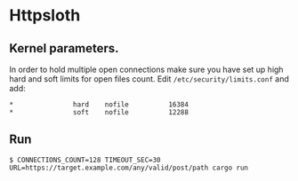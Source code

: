 # Httpsloth
## Kernel parameters.
In order to hold multiple open connections make sure you have set up high hard and soft limits for open files count.
Edit `/etc/security/limits.conf` and add:
```
*               hard    nofile          16384
*               soft    nofile          12288
```
## Run
    $ CONNECTIONS_COUNT=128 TIMEOUT_SEC=30 URL=https://target.example.com/any/valid/post/path cargo run

